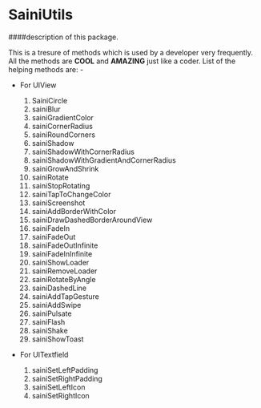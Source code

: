 # SainiUtils

####description of this package.

This is a tresure of methods which is used by a developer very frequently. All the methods are **COOL** and **AMAZING** just like a coder.
List of the helping methods are: - 
- For UIView
  1. SainiCircle
  2. sainiBlur
  3. sainiGradientColor
  4. sainiCornerRadius
  5. sainiRoundCorners
  6. sainiShadow
  7. sainiShadowWithCornerRadius
  8. sainiShadowWithGradientAndCornerRadius
  9. sainiGrowAndShrink
  10. sainiRotate
  11. sainiStopRotating
  12. sainiTapToChangeColor
  13. sainiScreenshot
  14. sainiAddBorderWithColor
  15. sainiDrawDashedBorderAroundView
  16. sainiFadeIn
  17. sainiFadeOut
  18. sainiFadeOutInfinite
  19. sainiFadeInInfinite
  20. sainiShowLoader
  21. sainiRemoveLoader
  22. sainiRotateByAngle
  23. sainiDashedLine
  24. sainiAddTapGesture
  25. sainiAddSwipe
  26. sainiPulsate
  27. sainiFlash
  28. sainiShake
  29. sainiShowToast

- For UITextfield
  1. sainiSetLeftPadding
  2. sainiSetRightPadding
  3. sainiSetLeftIcon
  4. sainiSetRightIcon
